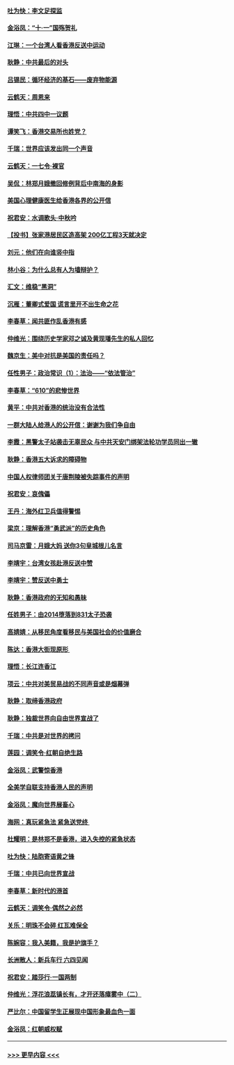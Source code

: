 #### [吐为快：李文足探监](../pages/nsc993/n11509622.md?t=09102355) 
#### [金浴凤：“十‧一”国殇贺礼](../pages/nsc993/n11509593.md?t=09102355) 
#### [江琳：一个台湾人看香港反送中运动](../pages/nsc993/n11509211.md?t=09102355) 
#### [耿静：中共最后的对头](../pages/nsc993/n11508308.md?t=09102355) 
#### [吕锡民：循环经济的基石——废弃物能源](../pages/nsc993/n11508212.md?t=09102355) 
#### [云鹤天：周恩来](../pages/nsc993/n11508055.md?t=09102355) 
#### [理悟：中共四中一议题](../pages/nsc993/n11507782.md?t=09102355) 
#### [谭笑飞：香港交易所也姓党？](../pages/nsc993/n11507753.md?t=09102355) 
#### [千瑞：世界应该发出同一个声音](../pages/nsc993/n11507290.md?t=09102355) 
#### [云鹤天：一七令‧裸官](../pages/nsc993/n11507177.md?t=09102355) 
#### [吴侃：林郑月娥撤回修例背后中南海的身影](../pages/nsc993/n11506876.md?t=09102355) 
#### [美国心理健康医生给香港各界的公开信](../pages/nsc993/n11506809.md?t=09102355) 
#### [祝君安：水调歌头‧中秋吟](../pages/nsc993/n11506758.md?t=09102355) 
#### [【投书】张家港居民区造高架 200亿工程3天就决定](../pages/nsc993/n11506682.md?t=09102355) 
#### [刘元：他们在向谁竖中指](../pages/nsc993/n11505384.md?t=09102355) 
#### [林小谷：为什么总有人为墙辩护？](../pages/nsc993/n11505226.md?t=09102355) 
#### [汇文：维稳“黑洞”](../pages/nsc993/n11504347.md?t=09102355) 
#### [沉雁：董卿式爱国 谎言里开不出生命之花](../pages/nsc993/n11503215.md?t=09102355) 
#### [李春草：闻共匪作乱香港有感](../pages/nsc993/n11503072.md?t=09102355) 
#### [仲维光：围绕历史学家邓之诚及黄现璠先生的私人回忆](../pages/nsc993/n11501330.md?t=09102355) 
#### [魏京生：美中对抗是美国的责任吗？](../pages/nsc993/n11500723.md?t=09102355) 
#### [任性男子：政治常识（1）：法治——“依法管治”](../pages/nsc993/n11500791.md?t=09102355) 
#### [李春草：“610”的悲惨世界](../pages/nsc993/n11501141.md?t=09102355) 
#### [黄平：中共对香港的统治没有合法性](../pages/nsc993/n11499473.md?t=09102355) 
#### [一群大陆人给港人的公开信：谢谢为我们争自由](../pages/nsc993/n11500402.md?t=09102355) 
#### [李霞：黑警太子站袭击无辜民众 与中共天安门绑架法轮功学员同出一辙](../pages/nsc993/n11499805.md?t=09102355) 
#### [耿静：香港五大诉求的障碍物](../pages/nsc993/n11497578.md?t=09102355) 
#### [中国人权律师团关于唐荆陵被失踪事件的声明](../pages/nsc993/n11500014.md?t=09102355) 
#### [祝君安：哀傀儡](../pages/nsc993/n11499776.md?t=09102355) 
#### [王丹：海外红卫兵值得警惕](../pages/nsc993/n11498138.md?t=09102355) 
#### [梁京：理解香港“勇武派”的历史角色](../pages/nsc993/n11498006.md?t=09102355) 
#### [司马京雷：月娥大妈  送你3句皇城根儿名言](../pages/nsc993/n11497885.md?t=09102355) 
#### [李靖宇：台湾女孩赴港反送中赞](../pages/nsc993/n11497721.md?t=09102355) 
#### [李靖宇：赞反送中勇士](../pages/nsc993/n11497452.md?t=09102355) 
#### [耿静：香港政府的无知和愚昧](../pages/nsc993/n11494238.md?t=09102355) 
#### [任姓男子：由2014堕落到831太子恐袭](../pages/nsc993/n11496683.md?t=09102355) 
#### [高婧婧：从移民角度看移民与美国社会的价值磨合](../pages/nsc993/n11495757.md?t=09102355) 
#### [陈达：香港大街现原形 ](../pages/nsc993/n11495441.md?t=09102355) 
#### [理悟：长江连香江](../pages/nsc993/n11495377.md?t=09102355) 
#### [项云：中共对美贸易战的不同声音或是烟幕弹](../pages/nsc993/n11494929.md?t=09102355) 
#### [耿静：取缔香港政府](../pages/nsc993/n11494218.md?t=09102355) 
#### [耿静：独裁世界向自由世界宣战了](../pages/nsc993/n11494190.md?t=09102355) 
#### [千瑞：中共是对世界的拷问](../pages/nsc993/n11493021.md?t=09102355) 
#### [莲园：调笑令‧红朝自绝生路](../pages/nsc993/n11493011.md?t=09102355) 
#### [金浴凤：武警惊香港](../pages/nsc993/n11492994.md?t=09102355) 
#### [全美学自联支持香港人民的声明](../pages/nsc993/n11492630.md?t=09102355) 
#### [金浴凤：魔向世界展畜心](../pages/nsc993/n11492599.md?t=09102355) 
#### [海网：真玩紧急法 紧急送党终 ](../pages/nsc993/n11492535.md?t=09102355) 
#### [杜耀明：是林郑不是香港，进入失控的紧急状态](../pages/nsc993/n11491420.md?t=09102355) 
#### [吐为快：陆胞寄语黄之锋](../pages/nsc993/n11491117.md?t=09102355) 
#### [千瑞：中共已向世界宣战](../pages/nsc993/n11490123.md?t=09102355) 
#### [李春草：新时代的港首](../pages/nsc993/n11489864.md?t=09102355) 
#### [云鹤天：调笑令·偶然之必然](../pages/nsc993/n11489701.md?t=09102355) 
#### [关乐：明珠不会碎 红瓦难保全](../pages/nsc993/n11489647.md?t=09102355) 
#### [陈婉容：我入美籍，我是护旗手？](../pages/nsc993/n11487908.md?t=09102355) 
#### [长洲散人：新兵车行 六四见闻](../pages/nsc993/n11487729.md?t=09102355) 
#### [祝君安：踏莎行‧一国两制](../pages/nsc993/n11487699.md?t=09102355) 
#### [仲维光：浮花浪蕊镇长有，才开还落瘴雾中（二）](../pages/nsc993/n11483286.md?t=09102355) 
#### [严比尔：中国留学生正展现中国形象最血色一面](../pages/nsc993/n11485145.md?t=09102355) 
#### [金浴凤：红朝威权赋](../pages/nsc993/n11485191.md?t=09102355) 

----
#### [ >>> 更早内容 <<< ](../indexes/nsc993-earlier.md)
